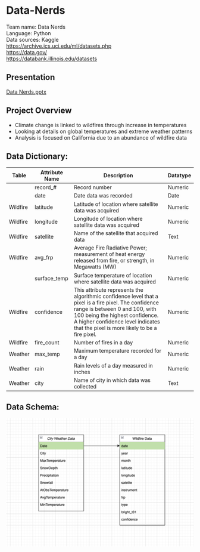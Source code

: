 # Data-Nerds

Team name: Data Nerds \
Language: Python \
Data sources: Kaggle \
  https://archive.ics.uci.edu/ml/datasets.php \
  https://data.gov/ \
  https://databank.illinois.edu/datasets

## Presentation
[Data Nerds.pptx](https://github.com/UIUC-DSC/Data-Nerds/files/13774878/Data.Nerds.pptx)

## Project Overview
* Climate change is linked to wildfires through increase in temperatures
* Looking at details on global temperatures and extreme weather patterns
* Analysis is focused on California due to an abundance of wildfire data

## Data Dictionary:

| Table | Attribute Name | Description | Datatype |
| --- | --- | --- | --- |
|  | record_# | Record number | Numeric |
|  | date | Date data was recorded | Date |
| Wildfire | latitude | Latitude of location where satellite data was acquired | Numeric |
| Wildfire | longitude | Longitude of location where satellite data was acquired | Numeric |
| Wildfire | satellite | Name of the satellite that acquired data | Text |
| Wildfire | avg_frp | Average Fire Radiative Power; measurement of heat energy released from fire, or strength, in Megawatts (MW) | Numeric |
|  | surface_temp | Surface temperature of location where satellite data was acquired | Numeric |
| Wildfire | confidence | This attribute represents the algorithmic confidence level that a pixel is a fire pixel. The confidence range is between 0 and 100, with 100 being the highest confidence. A higher confidence level indicates that the pixel is more likely to be a fire pixel. | Numeric |
| Wildfire | fire_count | Number of fires in a day | Numeric |
| Weather | max_temp | Maximum temperature recorded for a day | Numeric |
| Weather | rain | Rain levels of a day measured in inches | Numeric |
| Weather | city | Name of city in which data was collected | Text |


## Data Schema:
![alt text](https://github.com/UIUC-DSC/Data-Nerds/blob/main/Data_Schema.png)
